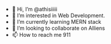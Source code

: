 - 👋 Hi, I’m @athisiiiii
- 👀 I’m interested in Web Development.
- 🌱 I’m currently learning MERN stack
- 💞️ I’m looking to collaborate on Alliens
- 📫 How to reach me 911

<!---
athisiiiii/athisiiiii is a ✨ special ✨ repository because its `README.md` (this file) appears on your GitHub profile.
You can click the Preview link to take a look at your changes.
--->
